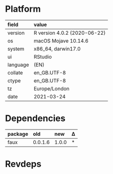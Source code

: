 # Platform

|field    |value                        |
|:--------|:----------------------------|
|version  |R version 4.0.2 (2020-06-22) |
|os       |macOS Mojave 10.14.6         |
|system   |x86_64, darwin17.0           |
|ui       |RStudio                      |
|language |(EN)                         |
|collate  |en_GB.UTF-8                  |
|ctype    |en_GB.UTF-8                  |
|tz       |Europe/London                |
|date     |2021-03-24                   |

# Dependencies

|package |old     |new   |Δ  |
|:-------|:-------|:-----|:--|
|faux    |0.0.1.6 |1.0.0 |*  |

# Revdeps

